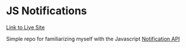 # JS Notifications

[Link to Live Site](https://druserkes.github.io/js_notifications_practice/)

Simple repo for familiarizing myself with the Javascript [Notification API](https://developer.mozilla.org/en-US/docs/Web/API/notification)